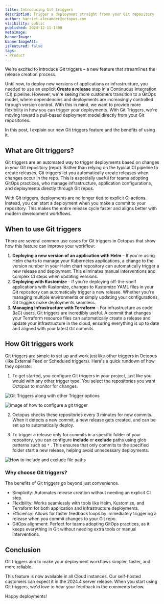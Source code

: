 ```yaml
---
title: Introducing Git triggers
description: Trigger a deployment straight fromm your Git repository
author: harriet.alexander@octopus.com
visibility: public
published: 2024-12-11-1400
metaImage: 
bannerImage: 
bannerImageAlt: 
isFeatured: false
tags:
- Product
---
```


We're excited to introduce Git triggers – a new feature that streamlines the release creation process.

Until now, to deploy new versions of applications or infrastructure, you needed to use an explicit **Create a release** step in a Continuous Integration (CI) pipeline. However, we're seeing more customers transition to a GitOps model, where dependencies and deployments are increasingly controlled through version control. With this in mind, we want to provide more flexibility in how you can trigger your deployments. With Git Triggers, we're moving toward a pull-based deployment model directly from your Git repositories.

In this post, I explain our new Git triggers feature and the benefits of using it.

## What are Git triggers?

Git triggers are an automated way to trigger deployments based on changes in your Git repository (repo). Rather than relying on the typical CI pipeline to create releases, Git triggers let you automatically create releases when changes occur in the repo. This is especially useful for teams adopting GitOps practices, who manage infrastructure, application configurations, and deployments directly through Git repos.

With Git triggers, deployments are no longer tied to explicit CI actions. Instead, you can start a deployment when you make a commit to your repository. This makes the entire release cycle faster and aligns better with modern development workflows.

## When to use Git triggers

There are several common use cases for Git triggers in Octopus that show how this feature can improve your workflow:

1. **Deploying a new version of an application with Helm** – If you're using Helm charts to manage your Kubernetes applications, a change to the version number in your Helm chart repository can automatically trigger a new release and deployment. This eliminates manual interventions and complex CI steps when updating versions.
2. **Deploying with Kustomize** – If you're deploying off-the-shelf applications with Kustomize, changes to Kustomize YAML files in your Git repository can automatically trigger a new release. Whether you're managing multiple environments or simply updating your configurations, Git triggers make deployments seamless.
3. **Managing infrastructure with Terraform** – For infrastructure as code (IaC) users, Git triggers are incredibly useful. A commit that changes your Terraform resource files can automatically create a release and update your infrastructure in the cloud, ensuring everything is up to date and aligned with your latest Git commits.

## How Git triggers work

Git triggers are simple to set up and work just like other triggers in Octopus (like External Feed or Scheduled triggers). Here's a quick rundown of how they operate:

1. To get started, you configure Git triggers in your project, just like you would with any other trigger type. You select the repositories you want Octopus to monitor for changes.

![Git Triggers along with other Trigger options](https://github.com/user-attachments/assets/44507ebd-6e5e-44c3-b34a-b09b9e6ebb53)

![image of how to configure a git trigger](https://github.com/user-attachments/assets/70244c9d-e6eb-43a1-b4a7-79a0a03f1dcf)

2. Octopus checks these repositories every 3 minutes for new commits. When it detects a new commit, a new release gets created, and can be set up to automatically deploy.

3. To trigger a release only for commits in a specific folder of your repository, you can configure **include** or **exclude** paths using glob patterns such as `*` . This ensures that only commits to the specified folder start a new release, helping avoid unnecessary deployments.

![How to include and exclude file paths](https://github.com/user-attachments/assets/3494fb32-5415-45f2-bacd-c710e2a003ac)

### Why choose Git triggers?

The benefits of Git triggers go beyond just convenience.

- Simplicity: Automates release creation without needing an explicit CI step.
- Flexibility: Works seamlessly with tools like Helm, Kustomize, and Terraform for both application and infrastructure deployments.
- Efficiency: Allows for faster feedback loops by immediately triggering a release when you commit changes to your Git repo.
- GitOps alignment: Perfect for teams adopting GitOps practices, as it keeps everything in Git without needing extra tools or manual interventions.

## Conclusion

Git triggers aim to make your deployment workflows simpler, faster, and more reliable. 

This feature is now available in all Cloud instances. Our self-hosted customers can expect it in the 2024.4 server release. When you start using Git triggers, we'd love to hear your feedback in the comments below.

Happy deployments!